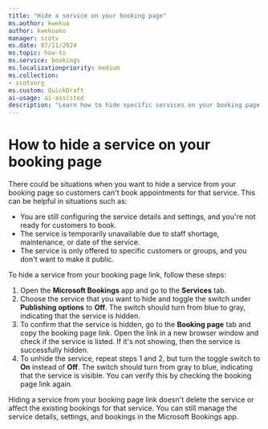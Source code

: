```yaml
---  
title: "Hide a service on your booking page"  
ms.author: kwekua
author: kwekuako
manager: scotv
ms.date: 07/11/2024  
ms.topic: how-to
ms.service: bookings 
ms.localizationpriority: medium
ms.collection:
- scotvorg
ms.custom: QuickDraft
ai-usage: ai-assisted
description: "Learn how to hide specific services on your booking page." 
---
```


# How to hide a service on your booking page

There could be situations when you want to hide a service from your booking page so customers can't book appointments for that service. This can be helpful in situations such as:

- You are still configuring the service details and settings, and you're not ready for customers to book.
- The service is temporarily unavailable due to staff shortage, maintenance, or date of the service.
- The service is only offered to specific customers or groups, and you don't want to make it public.

To hide a service from your booking page link, follow these steps:

1. Open the **Microsoft Bookings** app and go to the **Services** tab.
2. Choose the service that you want to hide and toggle the switch under **Publishing options** to **Off**. The switch should turn from blue to gray, indicating that the service is hidden.
3. To confirm that the service is hidden, go to the **Booking page** tab and copy the booking page link. Open the link in a new browser window and check if the service is listed. If it's not showing, then the service is successfully hidden.
4. To unhide the service, repeat steps 1 and 2, but turn the toggle switch to **On** instead of **Off**. The switch should turn from gray to blue, indicating that the service is visible. You can verify this by checking the booking page link again.

Hiding a service from your booking page link doesn't delete the service or affect the existing bookings for that service. You can still manage the service details, settings, and bookings in the Microsoft Bookings app.
